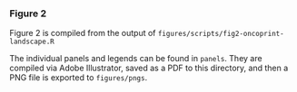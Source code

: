 ### Figure 2

Figure 2 is compiled from the output of `figures/scripts/fig2-oncoprint-landscape.R`

The individual panels and legends can be found in `panels`.
They are compiled via Adobe Illustrator, saved as a PDF to this directory, and then a PNG file is exported to `figures/pngs`.
